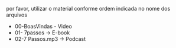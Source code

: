 por favor, utilizar o material conforme ordem indicada no nome dos arquivos

- 00-BoasVindas - Video
- 01- 7passos -> E-book
- 02-7 Passos.mp3 -> Podcast
